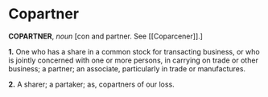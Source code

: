 # Copartner

**COPARTNER**, _noun_ \[con and partner. See [[Coparcener]].\]

**1.** One who has a share in a common stock for transacting business, or who is jointly concerned with one or more persons, in carrying on trade or other business; a partner; an associate, particularly in trade or manufactures.

**2.** A sharer; a partaker; as, copartners of our loss.